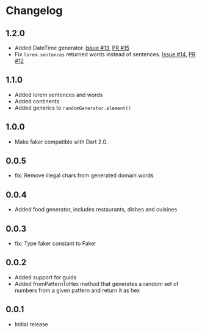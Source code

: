 # Changelog

## 1.2.0
- Added DateTime generator. [Issue #13](https://github.com/drager/faker/issues/13), [PR #15](https://github.com/drager/faker/pull/15)
- Fix `lorem.sentences` returned words instead of sentences. [Issue #14](https://github.com/drager/faker/issues/14), [PR #12](https://github.com/drager/faker/pull/12)

## 1.1.0
- Added lorem sentences and words
- Added continents
- Added generics to `randomGenerator.element()`

## 1.0.0
- Make faker compatible with Dart 2.0.

## 0.0.5
- fix: Remove illegal chars from generated domain words

## 0.0.4
- Added food generator, includes restaurants, dishes and cuisines

## 0.0.3
- fix: Type faker constant to Faker

## 0.0.2
- Added support for guids
- Added fromPatternToHex method that generates a random set of numbers
  from a given pattern and return it as hex

## 0.0.1

- Initial release
